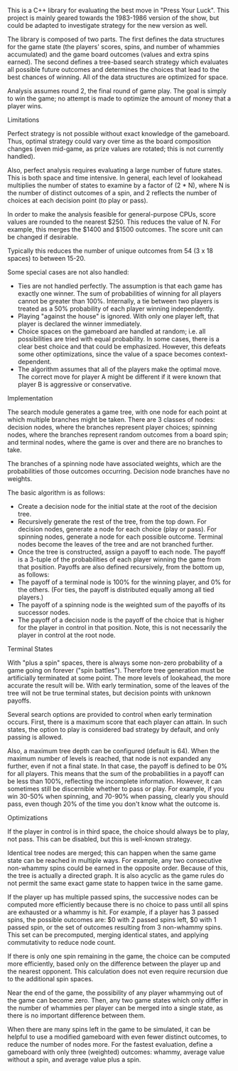 
This is a C++ library for evaluating the best move in "Press Your Luck".
This project is mainly geared towards the 1983-1986 version of the show,
but could be adapted to investigate strategy for the new version as well.

The library is composed of two parts.  The first defines the data structures
for the game state (the players' scores, spins, and number of whammies
accumulated) and the game board outcomes (values and extra spins earned).
The second defines a tree-based search strategy which evaluates all
possible future outcomes and determines the choices that lead to the best
chances of winning.  All of the data structures are optimized for space.

Analysis assumes round 2, the final round of game play.  The goal is
simply to win the game; no attempt is made to optimize the amount of money
that a player wins.

Limitations

Perfect strategy is not possible without exact knowledge of the gameboard.
Thus, optimal strategy could vary over time as the board composition
changes (even mid-game, as prize values are rotated; this is not currently
handled).

Also, perfect analysis requires evaluating a large number of future states.
This is both space and time intensive.  In general, each level of lookahead
multiplies the number of states to examine by a factor of (2 \* N), where
N is the number of distinct outcomes of a spin, and 2 reflects the number
of choices at each decision point (to play or pass).

In order to make the analysis feasible for general-purpose CPUs, score
values are rounded to the nearest $250.  This reduces the value of N.
For example, this merges the $1400 and $1500 outcomes.  The score unit
can be changed if desirable.

Typically this reduces the number of unique outcomes from 54 (3 x 18
spaces) to between 15-20.

Some special cases are not also handled:

* Ties are not handled perfectly.  The assumption is that each game has
  exactly one winner.  The sum of probabilities of winning for all players
  cannot be greater than 100%.  Internally, a tie between two players
  is treated as a 50% probability of each player winning independently.
* Playing "against the house" is ignored.  With only one player left, that
  player is declared the winner immediately.
* Choice spaces on the gameboard are handled at random; i.e. all
  possibilities are tried with equal probability.  In some cases,
  there is a clear best choice and that could be emphasized.  However,
  this defeats some other optimizations, since the value of a space
  becomes context-dependent.
* The algorithm assumes that all of the players make the optimal move.
  The correct move for player A might be different if it were known
  that player B is aggressive or conservative.

Implementation

The search module generates a game tree, with one node for each point at which
multiple branches might be taken.  There are 3 classes of nodes: decision
nodes, where the branches represent player choices; spinning nodes, where
the branches represent random outcomes from a board spin; and terminal
nodes, where the game is over and there are no branches to take.

The branches of a spinning node have associated weights, which are the
probabilities of those outcomes occurring.  Decision node branches have no
weights.

The basic algorithm is as follows:

* Create a decision node for the initial state at the root of the decision tree.
* Recursively generate the rest of the tree, from the top down.  For decision nodes,
  generate a node for each choice (play or pass).  For spinning nodes,
  generate a node for each possible outcome.  Terminal nodes become the
  leaves of the tree and are not branched further.
* Once the tree is constructed, assign a payoff to each node.
  The payoff is a 3-tuple of the probabilities of each player winning the game
  from that position.  Payoffs are also defined recursively, from the bottom up,
  as follows:
 * The payoff of a terminal node is 100% for the winning player, and 0% for
   the others.  (For ties, the payoff is distributed equally among all tied
	players.)
 * The payoff of a spinning node is the weighted sum of the payoffs of
   its successor nodes.
 * The payoff of a decision node is the payoff of the choice that is
   higher for the player in control in that position.  Note, this is not
	necessarily the player in control at the root node.

Terminal States

With "plus a spin" spaces, there is always some non-zero probability of a
game going on forever ("spin battles").  Therefore tree generation must be
artificially terminated at some point.  The more levels of lookahead, the
more accurate the result will be.  With early termination, some of the
leaves of the tree will not be true terminal states, but decision points
with unknown payoffs.

Several search options are provided to control when early termination
occurs.  First, there is a maximum score that each player can attain.
In such states, the option to play is considered bad strategy by default,
and only passing is allowed.

Also, a maximum tree depth can be configured (default is 64).  When the
maximum number of levels is reached, that node is not expanded any further,
even if not a final state.  In that case, the payoff is defined to be 0% for
all players.  This means that the sum of the probabilities in a payoff can be less
than 100%, reflecting the incomplete information.  However, it can sometimes still
be discernible whether to pass or play.  For example, if you win 30-50% when
spinning, and 70-90% when passing, clearly you should pass, even though 20% of the
time you don't know what the outcome is.

Optimizations

If the player in control is in third space, the choice should always be
to play, not pass.  This can be disabled, but this is well-known strategy.

Identical tree nodes are merged; this can happen when the same game state
can be reached in multiple ways.  For example, any two consecutive
non-whammy spins could be earned in the opposite order.  Because of this,
the tree is actually a directed graph.  It is also acyclic as the
game rules do not permit the same exact game state to happen twice in
the same game.

If the player up has multiple passed spins, the successive nodes can be
computed more efficiently because there is no choice to pass until all
spins are exhausted or a whammy is hit.  For example,
if a player has 3 passed spins, the possible outcomes are: $0 with 2 passed
spins left, $0 with 1 passed spin, or the set of outcomes resulting from
3 non-whammy spins.  This set can be precomputed, merging identical
states, and applying commutativity to reduce node count.

If there is only one spin remaining in the game, the choice can be computed
more efficiently, based only on the difference between the player up and
the nearest opponent.  This calculation does not even require recursion due
to the additional spin spaces.

Near the end of the game, the possibility of any player whammying out of the
game can become zero.  Then, any two game states which only differ in the
number of whammies per player can be merged into a single state, as there
is no important difference between them.

When there are many spins left in the game to be simulated, it can be helpful
to use a modified gameboard with even fewer distinct outcomes, to reduce the
number of nodes more.  For the fastest evaluation, define a gameboard with
only three (weighted) outcomes: whammy, average value without a spin, and
average value plus a spin.

